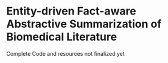# Entity-driven Fact-aware Abstractive Summarization of Biomedical Literature

Complete Code and resources not finalized yet 
